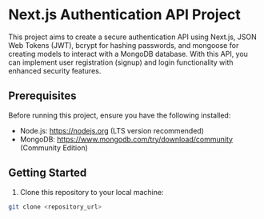 # Next.js Authentication API Project

This project aims to create a secure authentication API using Next.js, JSON Web Tokens (JWT), bcrypt for hashing passwords, and mongoose for creating models to interact with a MongoDB database. With this API, you can implement user registration (signup) and login functionality with enhanced security features.

## Prerequisites

Before running this project, ensure you have the following installed:

- Node.js: https://nodejs.org (LTS version recommended)
- MongoDB: https://www.mongodb.com/try/download/community (Community Edition)

## Getting Started

1. Clone this repository to your local machine:

```bash
git clone <repository_url>


```

 
 
